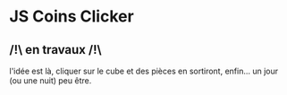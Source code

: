 # JS Coins Clicker

## /!\ en travaux /!\

l'idée est là, cliquer sur le cube et des pièces en sortiront, enfin... un jour (ou une nuit) peu être.



